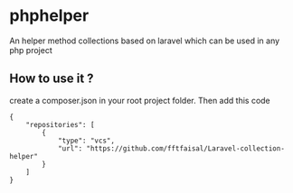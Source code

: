 # phphelper
An helper method collections based on laravel which can be used in any php project

## How to use it ?
create a composer.json in your root project folder. Then add this code

```
{
    "repositories": [
        {
            "type": "vcs",
            "url": "https://github.com/fftfaisal/Laravel-collection-helper"
        }
    ]
}
```

